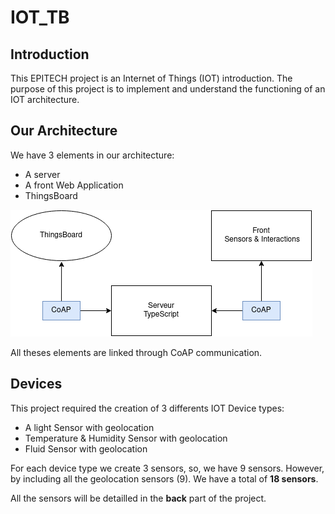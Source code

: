 # IOT_TB

## Introduction

This EPITECH project is an Internet of Things (IOT) introduction.
The purpose of this project is to implement and understand the functioning of an IOT architecture.

## Our Architecture

We have 3 elements in our architecture:
- A server
- A front Web Application
- ThingsBoard

![IOT Architecture](/assets/Architecture_diagram.png)

All theses elements are linked through CoAP communication.

## Devices

This project required the creation of 3 differents IOT Device types:
  - A light Sensor with geolocation
  - Temperature & Humidity Sensor with geolocation
  - Fluid Sensor with geolocation

For each device type we create 3 sensors, so, we have 9 sensors. However, by including all the geolocation sensors (9).
We have a total of **18 sensors**.

All the sensors will be detailled in the **back** part of the project.


